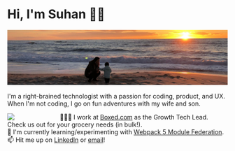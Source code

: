 # Hi, I'm Suhan 🖖🏻 

![Hero Banner](https://raw.githubusercontent.com/suhanw/suhanw/master/assets/bg.jpeg)

I'm a right-brained technologist with a passion for coding, product, and UX. When I'm not coding, I go on fun adventures with my wife and son.

<img src='https://media.giphy.com/media/R6xi8dXsRhIjK/giphy.gif' width='120' align='left'>

👷🏻‍♂️  I work at [Boxed.com](https://www.boxed.com) as the Growth Tech Lead. Check us out for your grocery needs (in bulk!).  
🌱  I'm currently learning/experimenting with [Webpack 5 Module Federation](https://webpack.js.org/concepts/module-federation/).  
📫  Hit me up on [LinkedIn](https://www.linkedin.com/in/suhanwijaya/) or [email](mailto:suhanw@gmail.com)!

<!--
**suhanw/suhanw** is a ✨ _special_ ✨ repository because its `README.md` (this file) appears on your GitHub profile.

Here are some ideas to get you started:

- 🔭 I’m currently working on ...
- 🌱 I’m currently learning ...
- 👯 I’m looking to collaborate on ...
- 🤔 I’m looking for help with ...
- 💬 Ask me about ...
- 📫 How to reach me: ...
- 😄 Pronouns: ...
- ⚡ Fun fact: ...
-->
